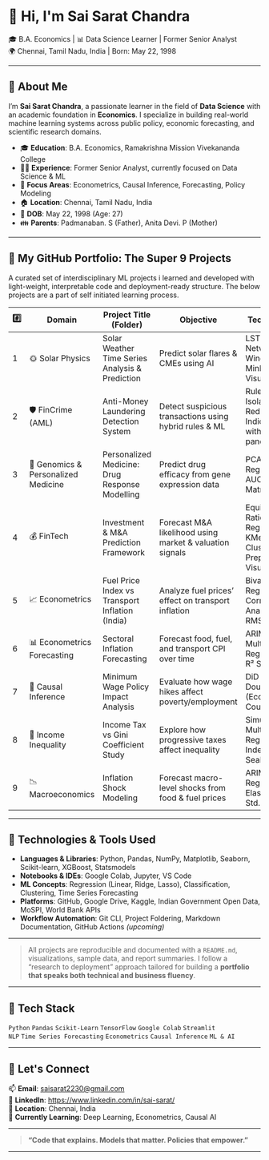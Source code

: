 # 👋 Hi, I'm Sai Sarat Chandra  
🎓 B.A. Economics | 📊 Data Science Learner | Former Senior Analyst  
🌍 Chennai, Tamil Nadu, India | Born: May 22, 1998  

---

## 👤 About Me

I’m **Sai Sarat Chandra**, a passionate learner in the field of **Data Science** with an academic foundation in **Economics**. I specialize in building real-world machine learning systems across public policy, economic forecasting, and scientific research domains.

- 🎓 **Education**: B.A. Economics, Ramakrishna Mission Vivekananda College  
- 👨‍💼 **Experience**: Former Senior Analyst, currently focused on Data Science & ML  
- 🧠 **Focus Areas**: Econometrics, Causal Inference, Forecasting, Policy Modeling  
- 🏠 **Location**: Chennai, Tamil Nadu, India  
- 📅 **DOB**: May 22, 1998 (Age: 27)  
- 👪 **Parents**: Padmanaban. S (Father), Anita Devi. P (Mother)

---

## 📂 My GitHub Portfolio: The Super 9 Projects

A curated set of interdisciplinary ML projects i learned and developed with light-weight, interpretable code and deployment-ready structure. The below projects are a part of self initiated learning process.

#️⃣ | Domain | Project Title (Folder) | Objective | Techniques Used | Status
----|--------|-------------------------|-----------|------------------|-------
1 | 🌞 Solar Physics | Solar Weather Time Series Analysis & Prediction | Predict solar flares & CMEs using AI | LSTM Neural Networks, Time Windowing, MinMax Scaling, Visualization | ✅ Completed
2 | 🛡️ FinCrime (AML) | Anti-Money Laundering Detection System | Detect suspicious transactions using hybrid rules & ML | Rule-Based Logic, Isolation Forest, Red Flag Indicators, ETL with pandas/sklearn | ✅ Completed
3 | 🧬 Genomics & Personalized Medicine | Personalized Medicine: Drug Response Modelling | Predict drug efficacy from gene expression data | PCA, Logistic Regression, ROC-AUC, Confusion Matrix | ✅ Completed
4 | 💰 FinTech | Investment & M&A Prediction Framework | Forecast M&A likelihood using market & valuation signals | Equity Valuation Ratios, Logistic Regression, KMeans Clustering, Preprocessing, Visualization | ✅ Completed
5 | 📈 Econometrics | Fuel Price Index vs Transport Inflation (India) | Analyze fuel prices’ effect on transport inflation | Bivariate Regression, Correlation Analysis, R², MAE, RMSE | ✅ Completed
6 | 📊 Econometrics Forecasting | Sectoral Inflation Forecasting | Forecast food, fuel, and transport CPI over time | ARIMA, Multivariate Regression, RMSE, R² Score | ✅ Completed
7 | 🧮 Causal Inference | Minimum Wage Policy Impact Analysis | Evaluate how wage hikes affect poverty/employment | DiD Regression, Double ML (EconML), Counterfactuals | ✅ Completed
8 | 🧾 Income Inequality | Income Tax vs Gini Coefficient Study | Explore how progressive taxes affect inequality | Simulated Data, Multivariate Linear Regression, Gini Index, Seaborn/Matplotlib | ✅ Completed
9 | 📉 Macroeconomics | Inflation Shock Modeling | Forecast macro-level shocks from food & fuel prices | ARIMA, OLS Regression, Price Elasticity, Rolling Std. Deviation | ✅ Completed

---

## 🧰 Technologies & Tools Used

- **Languages & Libraries**: Python, Pandas, NumPy, Matplotlib, Seaborn, Scikit-learn, XGBoost, Statsmodels  
- **Notebooks & IDEs**: Google Colab, Jupyter, VS Code  
- **ML Concepts**: Regression (Linear, Ridge, Lasso), Classification, Clustering, Time Series Forecasting  
- **Platforms**: GitHub, Google Drive, Kaggle, Indian Government Open Data, MoSPI, World Bank APIs  
- **Workflow Automation**: Git CLI, Project Foldering, Markdown Documentation, GitHub Actions *(upcoming)*  

---

> All projects are reproducible and documented with a `README.md`, visualizations, sample data, and report summaries. I follow a “research to deployment” approach tailored for building a **portfolio that speaks both technical and business fluency**.

---

## 🧠 Tech Stack

`Python` `Pandas` `Scikit-Learn` `TensorFlow` `Google Colab` `Streamlit`  
`NLP` `Time Series Forecasting` `Econometrics` `Causal Inference` `ML & AI`

---

## 📩 Let's Connect

📫 **Email**: saisarat2230@gmail.com  
🔗 **LinkedIn**: https://www.linkedin.com/in/sai-sarat/  
📍 **Location**: Chennai, India  
🧠 **Currently Learning**: Deep Learning, Econometrics, Causal AI  

---

> **“Code that explains. Models that matter. Policies that empower.”**

---

